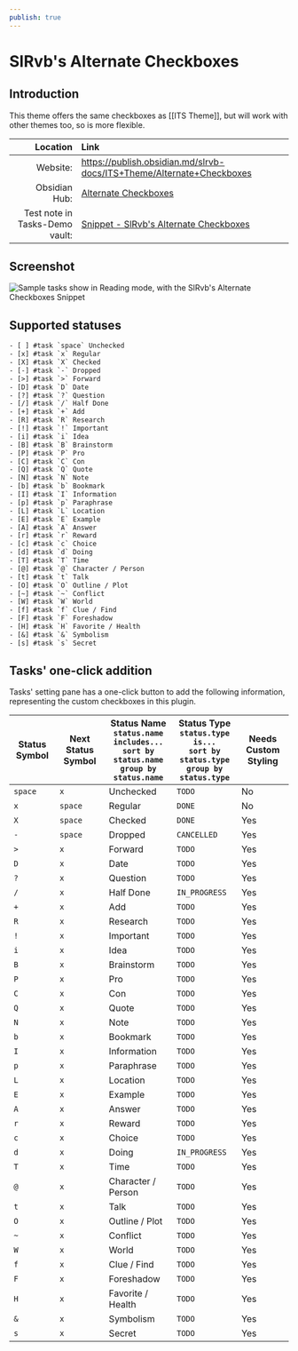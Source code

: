 ```yaml
---
publish: true
---
```


# SlRvb's Alternate Checkboxes

## Introduction

This theme offers the same checkboxes as [[ITS Theme]], but will work with other themes too, so is more flexible.

|                       Location | Link                                                                                                                                                                                                    |
| ------------------------------:|:------------------------------------------------------------------------------------------------------------------------------------------------------------------------------------------------------- |
|                       Website: | <https://publish.obsidian.md/slrvb-docs/ITS+Theme/Alternate+Checkboxes>                                                                                                                  |
|                  Obsidian Hub: | [Alternate Checkboxes](https://publish.obsidian.md/hub/02+-+Community+Expansions/02.05+All+Community+Expansions/CSS+Snippets/Alternate+Checkboxes+(SlRvb))                                              |
| Test note in Tasks-Demo vault: | [Snippet - SlRvb's Alternate Checkboxes](https://github.com/obsidian-tasks-group/obsidian-tasks/blob/main/resources/sample_vaults/Tasks-Demo/Styling/Snippet%20-%20SlRvb's%20Alternate%20Checkboxes.md) |

## Screenshot

![Sample tasks show in Reading mode, with the SlRvb's Alternate Checkboxes Snippet](../../../images/snippet-slrvb-alternate-checkboxes.png)

## Supported statuses

<!-- snippet: DocsSamplesForStatuses.test.Theme_ITS_Text.approved.txt -->
```txt
- [ ] #task `space` Unchecked
- [x] #task `x` Regular
- [X] #task `X` Checked
- [-] #task `-` Dropped
- [>] #task `>` Forward
- [D] #task `D` Date
- [?] #task `?` Question
- [/] #task `/` Half Done
- [+] #task `+` Add
- [R] #task `R` Research
- [!] #task `!` Important
- [i] #task `i` Idea
- [B] #task `B` Brainstorm
- [P] #task `P` Pro
- [C] #task `C` Con
- [Q] #task `Q` Quote
- [N] #task `N` Note
- [b] #task `b` Bookmark
- [I] #task `I` Information
- [p] #task `p` Paraphrase
- [L] #task `L` Location
- [E] #task `E` Example
- [A] #task `A` Answer
- [r] #task `r` Reward
- [c] #task `c` Choice
- [d] #task `d` Doing
- [T] #task `T` Time
- [@] #task `@` Character / Person
- [t] #task `t` Talk
- [O] #task `O` Outline / Plot
- [~] #task `~` Conflict
- [W] #task `W` World
- [f] #task `f` Clue / Find
- [F] #task `F` Foreshadow
- [H] #task `H` Favorite / Health
- [&] #task `&` Symbolism
- [s] #task `s` Secret
```
<!-- endSnippet -->

## Tasks' one-click addition

Tasks' setting pane has a one-click button to add the following information, representing the custom checkboxes in this plugin.

<!-- placeholder to force blank line before included text --><!-- include: DocsSamplesForStatuses.test.Theme_ITS_Table.approved.md -->

| Status Symbol | Next Status Symbol | Status Name<br>`status.name includes...`<br>`sort by status.name`<br>`group by status.name` | Status Type<br>`status.type is...`<br>`sort by status.type`<br>`group by status.type` | Needs Custom Styling |
| ----- | ----- | ----- | ----- | ----- |
| `space` | `x` | Unchecked | `TODO` | No |
| `x` | `space` | Regular | `DONE` | No |
| `X` | `space` | Checked | `DONE` | Yes |
| `-` | `space` | Dropped | `CANCELLED` | Yes |
| `>` | `x` | Forward | `TODO` | Yes |
| `D` | `x` | Date | `TODO` | Yes |
| `?` | `x` | Question | `TODO` | Yes |
| `/` | `x` | Half Done | `IN_PROGRESS` | Yes |
| `+` | `x` | Add | `TODO` | Yes |
| `R` | `x` | Research | `TODO` | Yes |
| `!` | `x` | Important | `TODO` | Yes |
| `i` | `x` | Idea | `TODO` | Yes |
| `B` | `x` | Brainstorm | `TODO` | Yes |
| `P` | `x` | Pro | `TODO` | Yes |
| `C` | `x` | Con | `TODO` | Yes |
| `Q` | `x` | Quote | `TODO` | Yes |
| `N` | `x` | Note | `TODO` | Yes |
| `b` | `x` | Bookmark | `TODO` | Yes |
| `I` | `x` | Information | `TODO` | Yes |
| `p` | `x` | Paraphrase | `TODO` | Yes |
| `L` | `x` | Location | `TODO` | Yes |
| `E` | `x` | Example | `TODO` | Yes |
| `A` | `x` | Answer | `TODO` | Yes |
| `r` | `x` | Reward | `TODO` | Yes |
| `c` | `x` | Choice | `TODO` | Yes |
| `d` | `x` | Doing | `IN_PROGRESS` | Yes |
| `T` | `x` | Time | `TODO` | Yes |
| `@` | `x` | Character / Person | `TODO` | Yes |
| `t` | `x` | Talk | `TODO` | Yes |
| `O` | `x` | Outline / Plot | `TODO` | Yes |
| `~` | `x` | Conflict | `TODO` | Yes |
| `W` | `x` | World | `TODO` | Yes |
| `f` | `x` | Clue / Find | `TODO` | Yes |
| `F` | `x` | Foreshadow | `TODO` | Yes |
| `H` | `x` | Favorite / Health | `TODO` | Yes |
| `&` | `x` | Symbolism | `TODO` | Yes |
| `s` | `x` | Secret | `TODO` | Yes |

<!-- placeholder to force blank line after included text --><!-- endInclude -->
